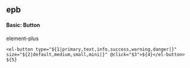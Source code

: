 ## epb
#### Basic: Button
element-plus <el-button>
```
<el-button type="${1|primary,text,info,success,warning,danger|}" size="${2|default,medium,small,mini|}" @click="$3">${4}</el-button>
${5}
```